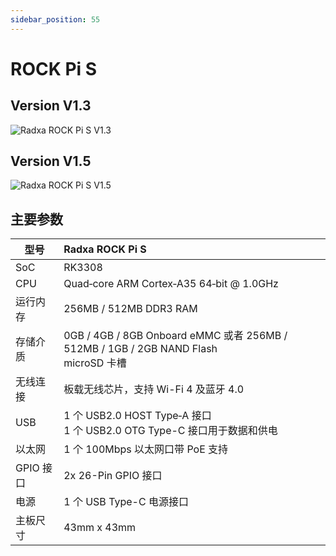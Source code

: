 ```yaml
---
sidebar_position: 55
---
```


# ROCK Pi S

## Version V1.3

![Radxa ROCK Pi S V1.3](/img/rockpi/pis/marked_rock_pi_s_v1300.webp)

## Version V1.5

![Radxa ROCK Pi S V1.5](/img/rockpi/pis/marked_rock_pi_s_v1500.webp)

## 主要参数

| 型号      | Radxa ROCK Pi S                                                                           |
| --------- | :---------------------------------------------------------------------------------------- |
| SoC       | RK3308                                                                                    |
| CPU       | Quad‑core ARM Cortex‑A35 64‑bit @ 1.0GHz                                                  |
| 运行内存  | 256MB / 512MB DDR3 RAM                                                                    |
| 存储介质  | 0GB / 4GB / 8GB Onboard eMMC 或者 256MB / 512MB / 1GB / 2GB NAND Flash <br/> microSD 卡槽 |
| 无线连接  | 板载无线芯片，支持 Wi-Fi 4 及蓝牙 4.0                                                     |
| USB       | 1 个 USB2.0 HOST Type‑A 接口 <br/> 1 个 USB2.0 OTG Type-C 接口用于数据和供电              |
| 以太网    | 1 个 100Mbps 以太网口带 PoE 支持                                                          |
| GPIO 接口 | 2x 26-Pin GPIO 接口                                                                       |
| 电源      | 1 个 USB Type-C 电源接口                                                                  |
| 主板尺寸  | 43mm x 43mm                                                                               |
